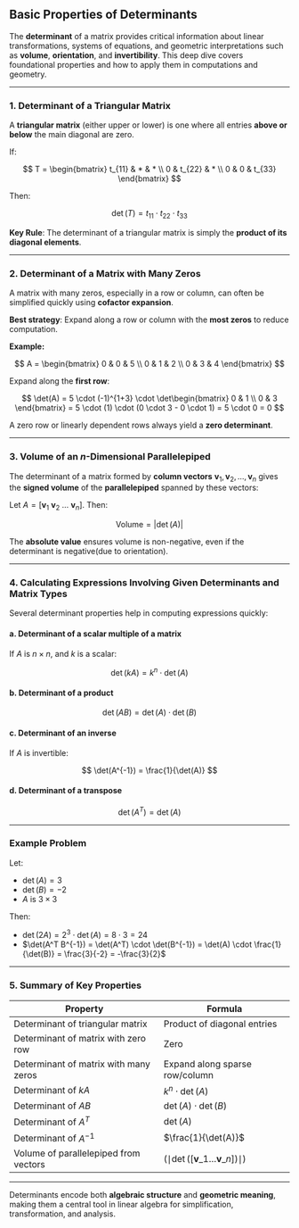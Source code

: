 ## **Basic Properties of Determinants**

The **determinant** of a matrix provides critical information about linear transformations, 
systems of equations, and geometric interpretations such as **volume**, **orientation**, 
and **invertibility**. This deep dive covers foundational properties and how to apply them in 
computations and geometry.

---

### **1. Determinant of a Triangular Matrix**

A **triangular matrix** (either upper or lower) is one where all entries **above or below** the main diagonal are zero.

If:

$$
T = \begin{bmatrix}
t_{11} & * & * \\
0 & t_{22} & * \\
0 & 0 & t_{33}
\end{bmatrix}
$$

Then:

$$
\det(T) = t_{11} \cdot t_{22} \cdot t_{33}
$$

**Key Rule**: The determinant of a triangular matrix is simply the **product of its diagonal elements**.

---

### **2. Determinant of a Matrix with Many Zeros**

A matrix with many zeros, especially in a row or column, can often be simplified quickly using **cofactor expansion**.

**Best strategy**: Expand along a row or column with the **most zeros** to reduce computation.

**Example:**

$$
A = \begin{bmatrix}
0 & 0 & 5 \\
0 & 1 & 2 \\
0 & 3 & 4
\end{bmatrix}
$$

Expand along the **first row**:

$$
\det(A) = 5 \cdot (-1)^{1+3} \cdot \det\begin{bmatrix} 0 & 1 \\ 0 & 3 \end{bmatrix}
= 5 \cdot (1) \cdot (0 \cdot 3 - 0 \cdot 1) = 5 \cdot 0 = 0
$$

A zero row or linearly dependent rows always yield a **zero determinant**.

---

### **3. Volume of an $n$-Dimensional Parallelepiped**

The determinant of a matrix formed by **column vectors** $\mathbf{v}_1, \mathbf{v}_2, \dots, \mathbf{v}_n$ gives the **signed volume** of the **parallelepiped** spanned by these vectors:

Let $`A = [\mathbf{v}_1 \ \mathbf{v}_2 \ \dots \ \mathbf{v}_n]`$. Then:

$$
\text{Volume} = |\det(A)|
$$

The **absolute value** ensures volume is non-negative, even if the determinant is negative(due to orientation).

---

### **4. Calculating Expressions Involving Given Determinants and Matrix Types**

Several determinant properties help in computing expressions quickly:

#### **a. Determinant of a scalar multiple of a matrix**

If $A$ is $n \times n$, and $k$ is a scalar:

$$
\det(kA) = k^n \cdot \det(A)
$$



#### **b. Determinant of a product**

$$
\det(AB) = \det(A) \cdot \det(B)
$$



#### **c. Determinant of an inverse**

If $A$ is invertible:

$$
\det(A^{-1}) = \frac{1}{\det(A)}
$$



#### **d. Determinant of a transpose**

$$
\det(A^T) = \det(A)
$$

---


### **Example Problem**

Let:

* $`\det(A) = 3`$
* $`\det(B) = -2`$
* $A$ is $`3 \times 3`$

Then:

* $`\det(2A) = 2^3 \cdot \det(A) = 8 \cdot 3 = 24`$
* $`\det(A^T B^{-1}) = \det(A^T) \cdot \det(B^{-1}) = \det(A) \cdot \frac{1}{\det(B)} = \frac{3}{-2} = -\frac{3}{2}`$

---


### **5. Summary of Key Properties**

| Property                              | Formula                                                    |                                            
| ------------------------------------- |------------------------------------------------------------|  
| Determinant of triangular matrix      | Product of diagonal entries                                |                                             
| Determinant of matrix with zero row   | Zero                                                       |                                             
| Determinant of matrix with many zeros | Expand along sparse row/column                             |                                              
| Determinant of $kA$                   | $k^n \cdot \det(A)$                                        |                                              
| Determinant of $AB$                   | $\det(A) \cdot \det(B)$                                    |                                              
| Determinant of $A^T$                  | $\det(A)$                                                  |                                             
| Determinant of $A^{-1}$               | $\frac{1}{\det(A)}$                                        |                                            
| Volume of parallelepiped from vectors | $`(\mid \det([\mathbf{v}\_1 \dots \mathbf{v}\_n]) \mid)`$  | 

---

Determinants encode both **algebraic structure** and **geometric meaning**, making them a central tool in linear algebra for simplification, transformation, and analysis.

